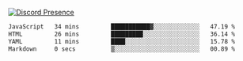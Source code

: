 [![Discord Presence](https://lanyard.cnrad.dev/api/689805100331696149)](https://discord.com/users/689805100331696149)

<!--START_SECTION:waka-->

```txt
JavaScript   34 mins         ███████████▓░░░░░░░░░░░░░   47.19 %
HTML         26 mins         █████████░░░░░░░░░░░░░░░░   36.14 %
YAML         11 mins         ████░░░░░░░░░░░░░░░░░░░░░   15.78 %
Markdown     0 secs          ▒░░░░░░░░░░░░░░░░░░░░░░░░   00.89 %
```

<!--END_SECTION:waka-->
<img src="https://hit.yhype.me/github/profile?user_id=53441990" alt="">
